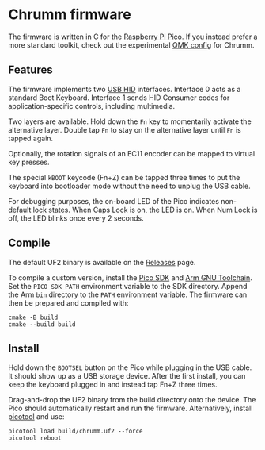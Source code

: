 Chrumm firmware
===============

The firmware is written in C for the [Raspberry Pi Pico].
If you instead prefer a more standard toolkit, check out
the experimental [QMK config] for Chrumm.

[Raspberry Pi Pico]: https://www.raspberrypi.com/products/raspberry-pi-pico/
[QMK config]: https://github.com/sevmeyer/chrumm-qmk


Features
--------

The firmware implements two [USB HID] interfaces. Interface 0 acts
as a standard Boot Keyboard. Interface 1 sends HID Consumer codes
for application-specific controls, including multimedia.

Two layers are available. Hold down the `Fn` key to momentarily
activate the alternative layer. Double tap `Fn` to stay on the
alternative layer until `Fn` is tapped again.

Optionally, the rotation signals of an EC11 encoder can be
mapped to virtual key presses.

The special `kBOOT` keycode (Fn+Z) can be tapped three times
to put the keyboard into bootloader mode without the need to
unplug the USB cable.

For debugging purposes, the on-board LED of the Pico indicates
non-default lock states. When Caps Lock is on, the LED is on.
When Num Lock is off, the LED blinks once every 2 seconds.

[USB HID]: https://www.usb.org/document-library/device-class-definition-hid-111


Compile
-------

The default UF2 binary is available on the [Releases] page.

To compile a custom version, install the [Pico SDK] and [Arm GNU Toolchain].
Set the `PICO_SDK_PATH` environment variable to the SDK directory.
Append the Arm `bin` directory to the `PATH` environment variable.
The firmware can then be prepared and compiled with:

    cmake -B build
    cmake --build build

[Releases]: https://github.com/sevmeyer/chrumm-keyboard/releases
[Pico SDK]: https://github.com/raspberrypi/pico-sdk
[Arm GNU Toolchain]: https://developer.arm.com/Tools%20and%20Software/GNU%20Toolchain


Install
-------

Hold down the `BOOTSEL` button on the Pico while plugging in
the USB cable. It should show up as a USB storage device.
After the first install, you can keep the keyboard plugged in
and instead tap Fn+Z three times.

Drag-and-drop the UF2 binary from the build directory onto the device.
The Pico should automatically restart and run the firmware.
Alternatively, install [picotool] and use:

    picotool load build/chrumm.uf2 --force
    picotool reboot

[picotool]: https://github.com/raspberrypi/picotool
